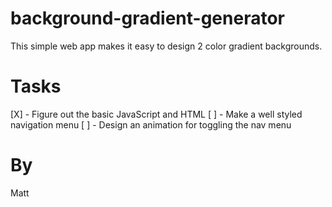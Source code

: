 # background-gradient-generator

This simple web app makes it easy to design 2 color gradient backgrounds.

# Tasks

[X] - Figure out the basic JavaScript and HTML
[ ] - Make a well styled navigation menu
[ ] - Design an animation for toggling the nav menu

# By

Matt
